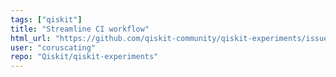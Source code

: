 ```yaml
---
tags: ["qiskit"]
title: "Streamline CI workflow"
html_url: "https://github.com/qiskit-community/qiskit-experiments/issues/1073"
user: "coruscating"
repo: "Qiskit/qiskit-experiments"
---
```


